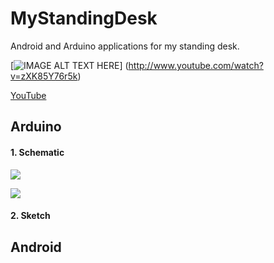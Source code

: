 # MyStandingDesk

Android and Arduino applications for my standing desk.

[![IMAGE ALT TEXT HERE](http://img.youtube.com/vi/zXK85Y76r5k/0.jpg)]
(http://www.youtube.com/watch?v=zXK85Y76r5k)

[YouTube](https://youtu.be/zXK85Y76r5k)

## Arduino

#### 1. Schematic

<img src="./img/MyStandingDesk-Arduino 00.png" ></img>

<img src="./img/MyStandingDesk-Arduino 01.png" ></img>

#### 2. Sketch

## Android



